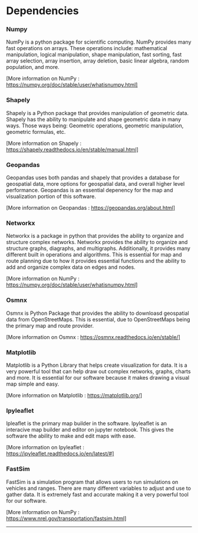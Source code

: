 # Dependencies

### Numpy
NumPy is a python package for scientific computing.  NumPy provides many fast operations on arrays.  These operations include: mathematical manipulation, logical manipulation, shape manipulation, fast sorting, fast array selection, array insertion, array deletion, basic linear algebra, random population, and more.



[More information on NumPy : https://numpy.org/doc/stable/user/whatisnumpy.html]

### Shapely
Shapely is a Python package that provides manipulation of geometric data.  Shapely has the ability to manipulate and shape geometric data in many ways.  Those ways being: Geometric operations, geometric manipulation, geometric formulas, etc.



[More information on Shapely : https://shapely.readthedocs.io/en/stable/manual.html]

### Geopandas
Geopandas uses both pandas and shapely that provides a database for geospatial data, more options for geospatial data, and overall higher level performance.  Geopandas is an essential depenency for the map and visualization portion of this software.



[More information on Geopandas : https://geopandas.org/about.html]

### Networkx
Networkx is a package in python that provides the ability to organize and structure complex networks.  Networkx provides the ability to organize and structure graphs, diagraphs, and multigraphs.  Additionally, it provides many different built in operations and algorithms.  This is essential for map and route planning due to how it provides essential functions and the ability to add and organize complex data on edges and nodes.



[More information on NumPy : https://numpy.org/doc/stable/user/whatisnumpy.html]

### Osmnx
Osmnx is Python Package that provides the ability to downloasd geospatial data from OpenStreetMaps.  This is essential, due to OpenStreetMaps being the primary map and route provider.



[More information on Osmnx : https://osmnx.readthedocs.io/en/stable/]

### Matplotlib
Matplotlib is a Python Library that helps create visualization for data.  It is a very powerful tool that can help draw out complex networks, graphs, charts and more.  It is essential for our software because it makes drawing a visual map simple and easy.



[More information on Matplotlib : https://matplotlib.org/]

### Ipyleaflet
Ipleaflet is the primary map builder in the software.  Ipyleaflet is an interacive map builder and editor on jupyter notebook.  This gives the software the ability to make and edit maps with ease.



[More information on Ipyleaflet : https://ipyleaflet.readthedocs.io/en/latest/#]


### FastSim
FastSim is a simulation program that allows users to run simulations on vehicles and ranges.  There are many different variables to adjust and use to gather data.  It is extremely fast and accurate making it a very powerful tool for our software.



[More information on NumPy : https://www.nrel.gov/transportation/fastsim.html]

---
